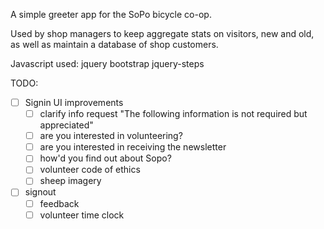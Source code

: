 A simple greeter app for the SoPo bicycle co-op.

Used by shop managers to keep aggregate stats on visitors, new and old, as well as maintain a database of shop customers.

Javascript used:
jquery
bootstrap
jquery-steps

TODO:
- [ ] Signin UI improvements
	-	[ ] clarify info request
		"The following information is not required but appreciated"
	-	[ ] are you interested in volunteering?
	-	[ ] are you interested in receiving the newsletter
	-	[ ] how'd you find out about Sopo?
	-	[ ] volunteer code of ethics
	- [ ] sheep imagery
- [ ] signout
	-	[ ] feedback
	-	[ ] volunteer time clock
